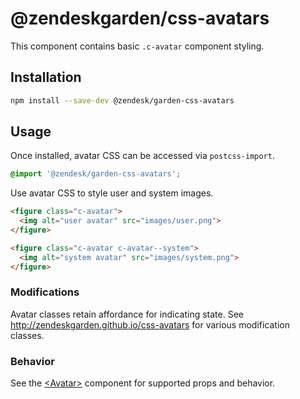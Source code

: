 # @zendeskgarden/css-avatars

This component contains basic `.c-avatar` component styling.

## Installation

```sh
npm install --save-dev @zendesk/garden-css-avatars
```

## Usage

Once installed, avatar CSS can be accessed via `postcss-import`.

```css
@import '@zendesk/garden-css-avatars';
```

Use avatar CSS to style user and system images.

```html
<figure class="c-avatar">
  <img alt="user avatar" src="images/user.png">
</figure>

<figure class="c-avatar c-avatar--system">
  <img alt="system avatar" src="images/system.png">
</figure>
```

### Modifications

Avatar classes retain affordance for indicating state. See
http://zendeskgarden.github.io/css-avatars for various modification
classes.

### Behavior

See the
[&lt;Avatar&gt;](http://zendeskgarden.github.io/react-components/#!/Avatar)
component for supported props and behavior.
